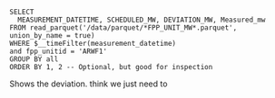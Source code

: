 ```
SELECT
  MEASUREMENT_DATETIME, SCHEDULED_MW, DEVIATION_MW, Measured_mw
FROM read_parquet('/data/parquet/*FPP_UNIT_MW*.parquet',  union_by_name = true)
WHERE $__timeFilter(measurement_datetime)
and fpp_unitid = 'ARWF1'
GROUP BY all
ORDER BY 1, 2 -- Optional, but good for inspection
```

Shows the deviation. think we just need to 